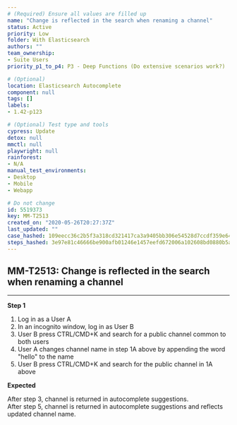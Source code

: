 ```yaml
---
# (Required) Ensure all values are filled up
name: "Change is reflected in the search when renaming a channel"
status: Active
priority: Low
folder: With Elasticsearch
authors: ""
team_ownership: 
- Suite Users
priority_p1_to_p4: P3 - Deep Functions (Do extensive scenarios work?)

# (Optional)
location: Elasticsearch Autocomplete
component: null
tags: []
labels: 
- 1.42-p123

# (Optional) Test type and tools
cypress: Update
detox: null
mmctl: null
playwright: null
rainforest: 
- N/A
manual_test_environments: 
- Desktop
- Mobile
- Webapp

# Do not change
id: 5519373
key: MM-T2513
created_on: "2020-05-26T20:27:37Z"
last_updated: ""
case_hashed: 109eecc36c2b5f3a318cd321417ca3a9405bb306e54528d7ccdf359e645eeec65edb638feede67ca6effd3fc0361c8aa
steps_hashed: 3e97e81c46666be900afb01246e1457eefd672006a102608bd0880b5a7e8c90afaf0185d46cb9cff8055b234ae892b26
---
```


<!-- (Auto-generated) Based on frontmatter's "key" and "name" -->

## MM-T2513: Change is reflected in the search when renaming a channel

---

**Step 1**

1. Log in as a User A
2. In an incognito window, log in as User B
3. User B press CTRL/CMD+K and search for a public channel common to both users
4. User A changes channel name in step 1A above by appending the word "hello" to the name
5. User B press CTRL/CMD+K and search for the public channel in 1A above

**Expected**

After step 3, channel is returned in autocomplete suggestions.\
After step 5, channel is returned in autocomplete suggestions and reflects updated channel name.
